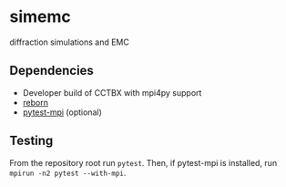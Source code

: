# simemc
diffraction simulations and EMC

## Dependencies

* Developer build of CCTBX with mpi4py support
* [reborn](https://kirianlab.gitlab.io/reborn/)
* [pytest-mpi](https://pypi.org/project/pytest-mpi/) (optional)

## Testing
From the repository root run `pytest`. Then, if pytest-mpi is installed,  run `mpirun -n2 pytest --with-mpi`.


